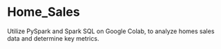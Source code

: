 # Home_Sales
Utilize PySpark and Spark SQL on Google Colab, to analyze homes sales data and determine key metrics.
